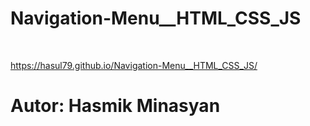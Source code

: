 # Navigation-Menu__HTML_CSS_JS
<br />

https://hasul79.github.io/Navigation-Menu__HTML_CSS_JS/


# Autor: Hasmik Minasyan

